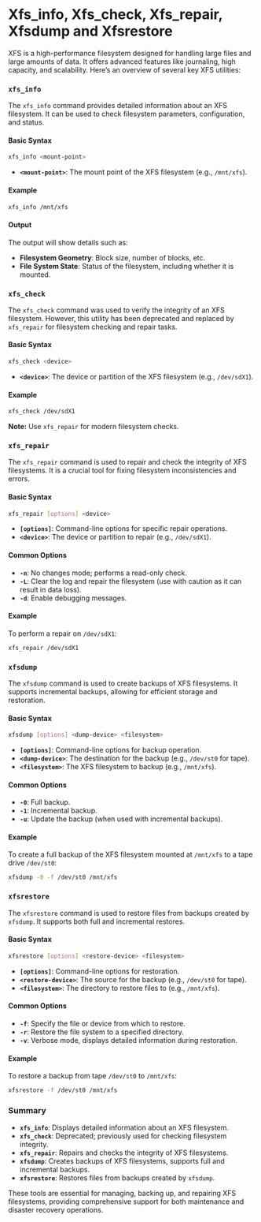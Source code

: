 # Xfs_info, Xfs_check, Xfs_repair, Xfsdump and Xfsrestore

XFS is a high-performance filesystem designed for handling large files and large amounts of data. It offers advanced features like journaling, high capacity, and scalability. Here’s an overview of several key XFS utilities:

### `xfs_info`

The `xfs_info` command provides detailed information about an XFS filesystem. It can be used to check filesystem parameters, configuration, and status.

#### Basic Syntax

```sh
xfs_info <mount-point>
```

- **`<mount-point>`**: The mount point of the XFS filesystem (e.g., `/mnt/xfs`).

#### Example

```sh
xfs_info /mnt/xfs
```

#### Output

The output will show details such as:
- **Filesystem Geometry**: Block size, number of blocks, etc.
- **File System State**: Status of the filesystem, including whether it is mounted.

### `xfs_check`

The `xfs_check` command was used to verify the integrity of an XFS filesystem. However, this utility has been deprecated and replaced by `xfs_repair` for filesystem checking and repair tasks.

#### Basic Syntax

```sh
xfs_check <device>
```

- **`<device>`**: The device or partition of the XFS filesystem (e.g., `/dev/sdX1`).

#### Example

```sh
xfs_check /dev/sdX1
```

**Note:** Use `xfs_repair` for modern filesystem checks.

### `xfs_repair`

The `xfs_repair` command is used to repair and check the integrity of XFS filesystems. It is a crucial tool for fixing filesystem inconsistencies and errors.

#### Basic Syntax

```sh
xfs_repair [options] <device>
```

- **`[options]`**: Command-line options for specific repair operations.
- **`<device>`**: The device or partition to repair (e.g., `/dev/sdX1`).

#### Common Options

- **`-n`**: No changes mode; performs a read-only check.
- **`-L`**: Clear the log and repair the filesystem (use with caution as it can result in data loss).
- **`-d`**: Enable debugging messages.

#### Example

To perform a repair on `/dev/sdX1`:

```sh
xfs_repair /dev/sdX1
```

### `xfsdump`

The `xfsdump` command is used to create backups of XFS filesystems. It supports incremental backups, allowing for efficient storage and restoration.

#### Basic Syntax

```sh
xfsdump [options] <dump-device> <filesystem>
```

- **`[options]`**: Command-line options for backup operation.
- **`<dump-device>`**: The destination for the backup (e.g., `/dev/st0` for tape).
- **`<filesystem>`**: The XFS filesystem to backup (e.g., `/mnt/xfs`).

#### Common Options

- **`-0`**: Full backup.
- **`-1`**: Incremental backup.
- **`-u`**: Update the backup (when used with incremental backups).

#### Example

To create a full backup of the XFS filesystem mounted at `/mnt/xfs` to a tape drive `/dev/st0`:

```sh
xfsdump -0 -f /dev/st0 /mnt/xfs
```

### `xfsrestore`

The `xfsrestore` command is used to restore files from backups created by `xfsdump`. It supports both full and incremental restores.

#### Basic Syntax

```sh
xfsrestore [options] <restore-device> <filesystem>
```

- **`[options]`**: Command-line options for restoration.
- **`<restore-device>`**: The source for the backup (e.g., `/dev/st0` for tape).
- **`<filesystem>`**: The directory to restore files to (e.g., `/mnt/xfs`).

#### Common Options

- **`-f`**: Specify the file or device from which to restore.
- **`-r`**: Restore the file system to a specified directory.
- **`-v`**: Verbose mode, displays detailed information during restoration.

#### Example

To restore a backup from tape `/dev/st0` to `/mnt/xfs`:

```sh
xfsrestore -f /dev/st0 /mnt/xfs
```

### Summary

- **`xfs_info`**: Displays detailed information about an XFS filesystem.
- **`xfs_check`**: Deprecated; previously used for checking filesystem integrity.
- **`xfs_repair`**: Repairs and checks the integrity of XFS filesystems.
- **`xfsdump`**: Creates backups of XFS filesystems, supports full and incremental backups.
- **`xfsrestore`**: Restores files from backups created by `xfsdump`.

These tools are essential for managing, backing up, and repairing XFS filesystems, providing comprehensive support for both maintenance and disaster recovery operations.
